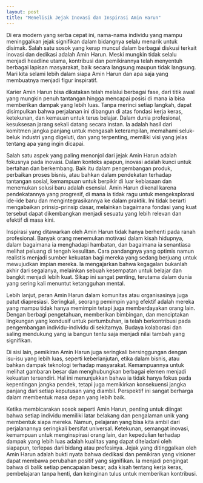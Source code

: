 ```yaml
---
layout: post
title: "Menelisik Jejak Inovasi dan Inspirasi Amin Harun"
---
```


Di era modern yang serba cepat ini, nama-nama individu yang mampu meninggalkan jejak signifikan dalam bidangnya selalu menarik untuk disimak. Salah satu sosok yang kerap muncul dalam berbagai diskusi terkait inovasi dan dedikasi adalah Amin Harun. Meski mungkin tidak selalu menjadi headline utama, kontribusi dan pemikirannya telah menyentuh berbagai lapisan masyarakat, baik secara langsung maupun tidak langsung. Mari kita selami lebih dalam siapa Amin Harun dan apa saja yang membuatnya menjadi figur inspiratif.

Karier Amin Harun bisa dikatakan telah melalui berbagai fase, dari titik awal yang mungkin penuh tantangan hingga mencapai posisi di mana ia bisa memberikan dampak yang lebih luas. Tanpa merinci setiap langkah, dapat disimpulkan bahwa perjalanan ini dibangun di atas fondasi kerja keras, ketekunan, dan kemauan untuk terus belajar. Dalam dunia profesional, kesuksesan jarang sekali datang secara instan. Ia adalah hasil dari komitmen jangka panjang untuk mengasah keterampilan, memahami seluk-beluk industri yang digeluti, dan yang terpenting, memiliki visi yang jelas tentang apa yang ingin dicapai.

Salah satu aspek yang paling menonjol dari jejak Amin Harun adalah fokusnya pada inovasi. Dalam konteks apapun, inovasi adalah kunci untuk bertahan dan berkembang. Baik itu dalam pengembangan produk, perbaikan proses bisnis, atau bahkan dalam pendekatan terhadap tantangan sosial, kemampuan untuk berpikir di luar kebiasaan dan menemukan solusi baru adalah esensial. Amin Harun dikenal karena pendekatannya yang progresif, di mana ia tidak ragu untuk mengeksplorasi ide-ide baru dan mengintegrasikannya ke dalam praktik. Ini tidak berarti mengabaikan prinsip-prinsip dasar, melainkan bagaimana fondasi yang kuat tersebut dapat dikembangkan menjadi sesuatu yang lebih relevan dan efektif di masa kini.

Inspirasi yang ditawarkan oleh Amin Harun tidak hanya berhenti pada ranah profesional. Banyak orang menemukan motivasi dalam kisah hidupnya, dalam bagaimana ia menghadapi hambatan, dan bagaimana ia senantiasa melihat peluang di tengah kesulitan. Cara pandangnya yang optimis namun realistis menjadi sumber kekuatan bagi mereka yang sedang berjuang untuk mewujudkan impian mereka. Ia mengajarkan bahwa kegagalan bukanlah akhir dari segalanya, melainkan sebuah kesempatan untuk belajar dan bangkit menjadi lebih kuat. Sikap ini sangat penting, terutama dalam dunia yang sering kali menuntut ketangguhan mental.

Lebih lanjut, peran Amin Harun dalam komunitas atau organisasinya juga patut diapresiasi. Seringkali, seorang pemimpin yang efektif adalah mereka yang mampu tidak hanya memimpin tetapi juga memberdayakan orang lain. Dengan berbagi pengetahuan, memberikan bimbingan, dan menciptakan lingkungan yang kondusif untuk pertumbuhan, ia telah berkontribusi pada pengembangan individu-individu di sekitarnya. Budaya kolaborasi dan saling mendukung yang ia bangun tentu saja menjadi nilai tambah yang signifikan.

Di sisi lain, pemikiran Amin Harun juga seringkali bersinggungan dengan isu-isu yang lebih luas, seperti keberlanjutan, etika dalam bisnis, atau bahkan dampak teknologi terhadap masyarakat. Kemampuannya untuk melihat gambaran besar dan menghubungkan berbagai elemen menjadi kekuatan tersendiri. Hal ini menunjukkan bahwa ia tidak hanya fokus pada kepentingan jangka pendek, tetapi juga memikirkan konsekuensi jangka panjang dari setiap keputusan yang diambil. Perspektif ini sangat berharga dalam membentuk masa depan yang lebih baik.

Ketika membicarakan sosok seperti Amin Harun, penting untuk diingat bahwa setiap individu memiliki latar belakang dan pengalaman unik yang membentuk siapa mereka. Namun, pelajaran yang bisa kita ambil dari perjalanannya seringkali bersifat universal. Ketekunan, semangat inovasi, kemampuan untuk menginspirasi orang lain, dan kepedulian terhadap dampak yang lebih luas adalah kualitas yang dapat diteladani oleh siapapun, terlepas dari bidang atau profesinya. Jejak yang ditinggalkan oleh Amin Harun adalah bukti nyata bahwa dedikasi dan pemikiran yang visioner dapat membawa perubahan positif yang signifikan. Ia menjadi pengingat bahwa di balik setiap pencapaian besar, ada kisah tentang kerja keras, pembelajaran tanpa henti, dan keinginan tulus untuk memberikan kontribusi.

